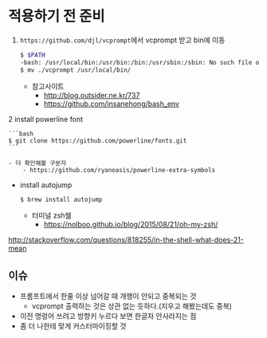 # 적용하기 전 준비 

1. `https://github.com/djl/vcprompt`에서 vcprompt 받고 bin에 이동
  
    ```bash
    $ $PATH
    -bash: /usr/local/bin:/usr/bin:/bin:/usr/sbin:/sbin: No such file or directory
    $ mv ./vcprompt /usr/local/bin/
    ```
  
    - 참고사이트
        - http://blog.outsider.ne.kr/737
        - https://github.com/insanehong/bash_env
  
2 install powerline font

    ```bash
    $ git clone https://github.com/powerline/fonts.git
    ```
    
    - 더 확인해볼 구분자
        - https://github.com/ryanoasis/powerline-extra-symbols




- install autojump
    
    ```bash
    $ brew install autojump
    ```

    - 터미널 zsh쉘
        - https://nolboo.github.io/blog/2015/08/21/oh-my-zsh/


http://stackoverflow.com/questions/818255/in-the-shell-what-does-21-mean

## 이슈

- 프롬프트에서 한줄 이상 넘어갈 때 개행이 안되고 중복되는 것
  - vcprompt 출력하는 것은 상관 없는 듯하다.(지우고 해봤는데도 중복) 
- 이전 명령어 쓰려고 방향키 누르다 보면 한글자 안사라지는 점
- 좀 더 나한테 맞게 커스터마이징할 것
